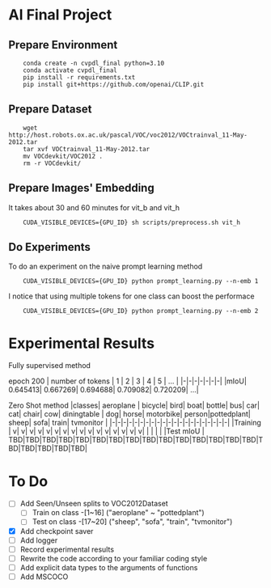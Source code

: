 # AI Final Project

## Prepare Environment
```
    conda create -n cvpdl_final python=3.10
    conda activate cvpdl_final
    pip install -r requirements.txt
    pip install git+https://github.com/openai/CLIP.git
```

## Prepare Dataset
```
    wget http://host.robots.ox.ac.uk/pascal/VOC/voc2012/VOCtrainval_11-May-2012.tar
    tar xvf VOCtrainval_11-May-2012.tar
    mv VOCdevkit/VOC2012 .
    rm -r VOCdevkit/
```

## Prepare Images' Embedding
It takes about 30 and 60 minutes for vit_b and vit_h
```
    CUDA_VISIBLE_DEVICES={GPU_ID} sh scripts/preprocess.sh vit_h
```

## Do Experiments
To do an experiment on the naive prompt learning method
```
    CUDA_VISIBLE_DEVICES={GPU_ID} python prompt_learning.py --n-emb 1
```

I notice that using multiple tokens for one class can boost the performace
```
    CUDA_VISIBLE_DEVICES={GPU_ID} python prompt_learning.py --n-emb 2
```

# Experimental Results
Fully supervised method


epoch 200
| number of tokens | 1 | 2 | 3 | 4 | 5 | ... |
|-|-|-|-|-|-|-|
|mIoU| 0.645413| 0.667269| 0.694688| 0.709082|  0.720209| ...|

Zero Shot method
|classes| aeroplane | bicycle| bird| boat| bottle| bus| car| cat| chair| cow| diningtable | dog| horse| motorbike| person|pottedplant| sheep| sofa| train| tvmonitor |
|-|-|-|-|-|-|-|-|-|-|-|-|-|-|-|-|-|-|-|-|-|
|Training | v| v| v| v| v| v| v| v| v| v| v| v| v| v| v| v| | | | |
|Test mIoU | TBD|TBD|TBD|TBD|TBD|TBD|TBD|TBD|TBD|TBD|TBD|TBD|TBD|TBD|TBD|TBD|TBD|TBD|TBD|TBD|



# To Do

- [ ] Add Seen/Unseen splits to VOC2012Dataset
    - [ ] Train on class -[1~16] ("aeroplane" ~ "pottedplant")
    - [ ] Test on class -[17~20] ("sheep", "sofa", "train", "tvmonitor")
- [x] Add checkpoint saver
- [ ] Add logger 
- [ ] Record experimental results
- [ ] Rewrite the code according to your familiar coding style
- [ ] Add explicit data types to the arguments of functions
- [ ] Add MSCOCO
